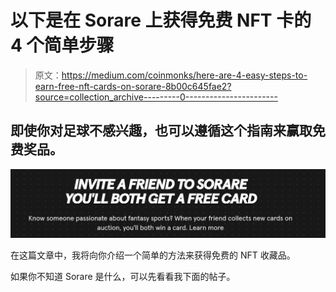 # 以下是在 Sorare 上获得免费 NFT 卡的 4 个简单步骤

> 原文：<https://medium.com/coinmonks/here-are-4-easy-steps-to-earn-free-nft-cards-on-sorare-8b00c645fae2?source=collection_archive---------0----------------------->

## 即使你对足球不感兴趣，也可以遵循这个指南来赢取免费奖品。

![](img/39561603e67ce002b4185396ba348b17.png)

在这篇文章中，我将向你介绍一个简单的方法来获得免费的 NFT 收藏品。

如果你不知道 Sorare 是什么，可以先看看我下面的帖子。